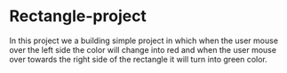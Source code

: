 # Rectangle-project
In this project we a building simple project in which when the user mouse over the left side the color will change into red and when the user mouse over towards the right side of the rectangle it will turn into green color.
